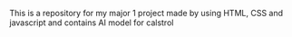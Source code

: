 This is a repository for my major 1 project made by using HTML, CSS and javascript and contains AI model for calstrol
